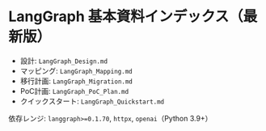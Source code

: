 # LangGraph 基本資料インデックス（最新版）

- 設計: `LangGraph_Design.md`
- マッピング: `LangGraph_Mapping.md`
- 移行計画: `LangGraph_Migration.md`
- PoC計画: `LangGraph_PoC_Plan.md`
- クイックスタート: `LangGraph_Quickstart.md`

依存レンジ: `langgraph>=0.1.70`, `httpx`, `openai`（Python 3.9+）
